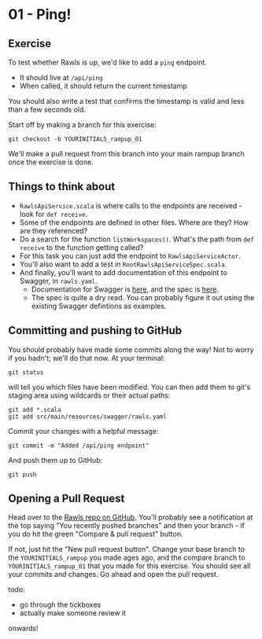 # 01 - Ping!

## Exercise

To test whether Rawls is up, we'd like to add a `ping` endpoint.

* It should live at `/api/ping`
* When called, it should return the current timestamp

You should also write a test that confirms the timestamp is valid and less than a few seconds old.

Start off by making a branch for this exercise:

```
git checkout -b YOURINITIALS_rampup_01
```

We'll make a pull request from this branch into your main rampup branch once the exercise is done.

## Things to think about

* `RawlsApiService.scala` is where calls to the endpoints are received - look for `def receive`.
* Some of the endpoints are defined in other files. Where are they? How are they referenced?
* Do a search for the function `listWorkspaces()`. What's the path from `def receive` to the function getting called?
* For this task you can just add the endpoint to `RawlsApiServiceActor`.
* You'll also want to add a test in `RootRawlsApiServiceSpec.scala`.
* And finally, you'll want to add documentation of this endpoint to Swagger, in `rawls.yaml`.
  * Documentation for Swagger is [here](http://swagger.io/getting-started-with-swagger-i-what-is-swagger/), and the spec is [here](http://swagger.io/specification/).
  * The spec is quite a dry read. You can probably figure it out using the existing Swagger defintions as examples.

## Committing and pushing to GitHub

You should probably have made some commits along the way! Not to worry if you hadn't; we'll do that now. At your terminal:

```
git status
```

will tell you which files have been modified. You can then add them to git's staging area using wildcards or their actual paths:

```
git add *.scala
git add src/main/resources/swagger/rawls.yaml
```

Commit your changes with a helpful message:

```
git commit -m "Added /api/ping endpoint"
```

And push them up to GitHub:

```
git push
```

## Opening a Pull Request

Head over to the [Rawls repo on GitHub](https://github.com/broadinstitute/rawls). You'll probably see a notification at the top saying "You recently pushed branches" and then your branch - if you do hit the green "Compare & pull request" button.

If not, just hit the "New pull request button". Change your base branch to the `YOURINITIALS_rampup` you made ages ago, and the compare branch to `YOURINITIALS_rampup_01` that you made for this exercise. You should see all your commits and changes. Go ahead and open the pull request.

todo:

- go through the tickboxes
- actually make someone review it

onwards!